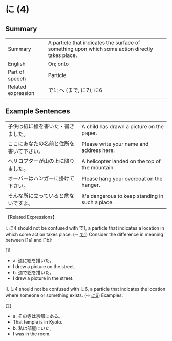 # に (4)

## Summary

<table><tr>   <td>Summary</td>   <td>A particle that indicates the surface of something upon which some action directly takes place.</td></tr><tr>   <td>English</td>   <td>On; onto</td></tr><tr>   <td>Part of speech</td>   <td>Particle</td></tr><tr>   <td>Related expression</td>   <td>で1; へ (まで, に7); に6</td></tr></table>

## Example Sentences

<table><tr>   <td>子供は紙に絵を書いた・書きました。</td>   <td>A child has drawn a picture on the paper.</td></tr><tr>   <td>ここにあなたの名前と住所を書いて下さい。</td>   <td>Please write your name and address here.</td></tr><tr>   <td>ヘリコプターが山の上に降りました。</td>   <td>A helicopter landed on the top of the mountain.</td></tr><tr>   <td>オーバーはハンガーに掛けて下さい。</td>   <td>Please hang your overcoat on the hanger.</td></tr><tr>   <td>そんな所に立っていると危ないですよ。</td>   <td>It's dangerous to keep standing in such a place.</td></tr></table>

<p>【Related Expressions】</p>  <p>I. <span class="cloze">に</span>4 should not be confused with で1, a particle that indicates a location in which some action takes place. (⇨ <a href="#㊦ で (1)">で1</a>) Consider the difference in meaning between [1a] and [1b]:</p>  <p>[1]</p>  <ul> <li>a. 道<span class="cloze">に</span>絵を描いた。</li> <li>I drew a picture on the street.</li> <div class="divide"></div> <li>b. 道で絵を描いた。</li> <li>I drew a picture in the street.</li> </ul>  <p>II. <span class="cloze">に</span>4 should not be confused with に6, a particle that indicates the location where someone or something exists. (⇨ <a href="#㊦ に (6)">に6</a>) Examples:</p>  <p>[2]</p>  <ul> <li>a. その寺は京都にある。</li> <li>That temple is in Kyoto.</li> <div class="divide"></div> <li>b. 私は部屋にいた。</li> <li>I was in the room.</li> </ul>

